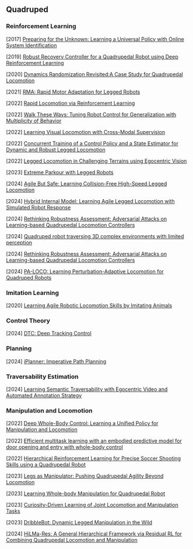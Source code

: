 ## Quadruped 

### Reinforcement Learning

[2017] [Preparing for the Unknown: Learning a Universal Policy with Online System Identification](https://arxiv.org/abs/1702.02453)

[2019] [Robust Recovery Controller for a Quadrupedal Robot using Deep Reinforcement Learning](https://arxiv.org/abs/1901.07517)

[2020] [Dynamics Randomization Revisited:A Case Study for Quadrupedal Locomotion](https://arxiv.org/abs/2011.02404)

[2021] [RMA: Rapid Motor Adaptation for Legged Robots](https://arxiv.org/abs/2107.04034)

[2022] [Rapid Locomotion via Reinforcement Learning](https://arxiv.org/abs/2205.02824)

[2022] [Walk These Ways: Tuning Robot Control for Generalization with Multiplicity of Behavior](https://arxiv.org/abs/2212.03238)

[2022] [Learning Visual Locomotion with Cross-Modal Supervision](https://arxiv.org/abs/2211.03785)

[2022] [Concurrent Training of a Control Policy and a State Estimator for Dynamic and Robust Legged Locomotion](https://arxiv.org/abs/2202.05481)

[2022] [Legged Locomotion in Challenging Terrains using Egocentric Vision](https://arxiv.org/abs/2211.07638)

[2023] [Extreme Parkour with Legged Robots](https://arxiv.org/abs/2309.14341)

[2024] [Agile But Safe: Learning Collision-Free High-Speed Legged Locomotion](https://arxiv.org/abs/2401.17583)

[2024] [Hybrid Internal Model: Learning Agile Legged Locomotion with Simulated Robot Response](https://arxiv.org/abs/2312.11460)

[2024] [Rethinking Robustness Assessment: Adversarial Attacks on Learning-based Quadrupedal Locomotion Controllers](https://arxiv.org/abs/2405.12424)

[2024] [Quadruped robot traversing 3D complex environments with limited perception](https://arxiv.org/abs/2404.18225)

[2024] [Rethinking Robustness Assessment: Adversarial Attacks on Learning-based Quadrupedal Locomotion Controllers](https://arxiv.org/abs/2405.12424)

[2024] [PA-LOCO: Learning Perturbation-Adaptive Locomotion for Quadruped Robots](https://arxiv.org/abs/2407.04224)



### Imitation Learning

[2020] [Learning Agile Robotic Locomotion Skills by Imitating Animals](https://arxiv.org/abs/2004.00784)



### Control Theory

[2024] [DTC: Deep Tracking Control](https://www.science.org/doi/abs/10.1126/scirobotics.adh5401)



### Planning

[2024] [iPlanner: Imperative Path Planning](https://arxiv.org/abs/2302.11434)



### Traversability Estimation

[2024] [Learning Semantic Traversability with Egocentric Video and Automated Annotation Strategy](https://arxiv.org/abs/2406.02989)



### Manipulation and Locomotion

[2022] [Deep Whole-Body Control: Learning a Unified Policy for Manipulation and Locomotion](https://arxiv.org/abs/2210.10044)

[2022] [Efficient multitask learning with an embodied predictive model for door opening and entry with whole-body control](https://www.science.org/doi/abs/10.1126/scirobotics.aax8177)

[2022] [Hierarchical Reinforcement Learning for Precise Soccer Shooting Skills using a Quadrupedal Robot](https://arxiv.org/abs/2208.01160)

[2023] [Legs as Manipulator: Pushing Quadrupedal Agility Beyond Locomotion](https://arxiv.org/abs/2303.11330)

[2023] [Learning Whole-body Manipulation for Quadrupedal Robot](https://arxiv.org/abs/2308.16820)

[2023] [Curiosity-Driven Learning of Joint Locomotion and Manipulation Tasks](https://openreview.net/pdf?id=QG_ERxtDAP-)

[2023] [DribbleBot: Dynamic Legged Manipulation in the Wild](https://arxiv.org/abs/2304.01159)

[2024] [HiLMa-Res: A General Hierarchical Framework via Residual RL for Combining Quadrupedal Locomotion and Manipulation](https://arxiv.org/abs/2407.06584)
